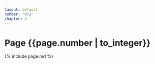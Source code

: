 ```yaml
---
layout: default
number: "072"
chapter: 4
---
```


# Page {{page.number | to_integer}}
{% include page.md %}
